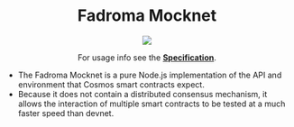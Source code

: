 <div align="center">

# Fadroma Mocknet

[![](https://img.shields.io/npm/v/@fadroma/mocknet?color=%2365b34c&label=%40fadroma%2Fmocknet&style=for-the-badge)](https://www.npmjs.com/package/@fadroma/mocknet)

For usage info see the [**Specification**](./mocknet.spec.ts.md).

</div>

* The Fadroma Mocknet is a pure Node.js implementation of the API and environment that Cosmos
  smart contracts expect.
* Because it does not contain a distributed consensus mechanism,
  it allows the interaction of multiple smart contracts to be tested at a much faster speed than
  devnet.
